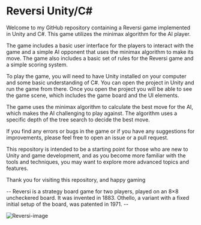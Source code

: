 # Reversi Unity/C#

Welcome to my GitHub repository containing a Reversi game implemented in Unity and C#. This game utilizes the minimax algorithm for the AI player.

The game includes a basic user interface for the players to interact with the game and a simple AI opponent that uses the minimax algorithm to make its move. The game also includes a basic set of rules for the Reversi game and a simple scoring system.

To play the game, you will need to have Unity installed on your computer and some basic understanding of C#. You can open the project in Unity and run the game from there. Once you open the project you will be able to see the game scene, which includes the game board and the UI elements.

The game uses the minimax algorithm to calculate the best move for the AI, which makes the AI challenging to play against. The algorithm uses a specific depth of the tree search to decide the best move.

If you find any errors or bugs in the game or if you have any suggestions for improvements, please feel free to open an issue or a pull request.

This repository is intended to be a starting point for those who are new to Unity and game development, and as you become more familiar with the tools and techniques, you may want to explore more advanced topics and features.

Thank you for visiting this repository, and happy gaming

-- Reversi is a strategy board game for two players, played on an 8×8 uncheckered board. It was invented in 1883. Othello, a variant with a fixed initial setup of the board, was patented in 1971. --


<img src="https://upload.wikimedia.org/wikipedia/commons/2/20/Othello-Standard-Board.jpg" alt="Reversi-image" title="Main picture">
